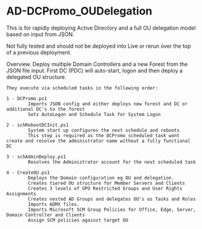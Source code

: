 # AD-DCPromo_OUDelegation

This is for rapidly deploying Active Directory and a full OU delegation model based on input from JSON.

Not fully tested and should not be deployed into Live or rerun over the top of a previous deployment.

Overview.
    Deploy multiple Domain Controllers and a new Forest from the JSON file input.
    First DC (PDC) will auto-start, logon and then deploy a delegated OU structure.
    
    They execute via scheduled tasks in the following order:

    1 - DCPromo.ps1
            Imports JSON config and either deploys new forest and DC or additional DC's to the forest
            Sets AutoLogon and Schedule Task for System Logon

    2 - schRebootDCInit.ps1
            System start up configures the next schedule and reboots
            This step is required as the DCPromo scheduled task wont create and resolve the administrator name without a fully functional DC
            
    3 - schAdminDeploy.ps1
            Resolves the Administrator account for the next scheduled task

    4 - CreateOU.ps1
            Deploys the Domain configuration eg OU and delegation.
            Creates tiered OU structure for Member Servers and Clients
            Creates 3 levels of GPO Restricted Groups and User Rights Assignments
            Creates nested AD Groups and delegates OU's as Tasks and Roles
            Imports ADMX files.
            Imports Microsoft SCM Group Policies for Office, Edge, Server, Domain Controller and Clients
            Assign SCM policies against target OU
       
